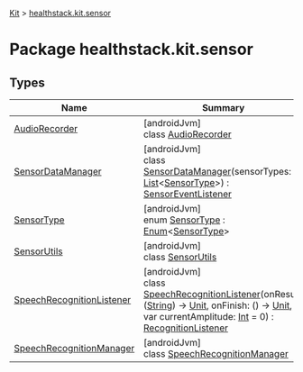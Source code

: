 
[Kit](../../kit.html) > [healthstack.kit.sensor](index.html)



# Package healthstack.kit.sensor



## Types


| Name | Summary |
|---|---|
| [AudioRecorder](-audio-recorder/index.html) | [androidJvm]<br>class [AudioRecorder](-audio-recorder/index.html) |
| [SensorDataManager](-sensor-data-manager/index.html) | [androidJvm]<br>class [SensorDataManager](-sensor-data-manager/index.html)(sensorTypes: [List](https://kotlinlang.org/api/latest/jvm/stdlib/kotlin.collections/-list/index.html)&lt;[SensorType](-sensor-type/index.html)&gt;) : [SensorEventListener](https://developer.android.com/reference/kotlin/android/hardware/SensorEventListener.html) |
| [SensorType](-sensor-type/index.html) | [androidJvm]<br>enum [SensorType](-sensor-type/index.html) : [Enum](https://kotlinlang.org/api/latest/jvm/stdlib/kotlin/-enum/index.html)&lt;[SensorType](-sensor-type/index.html)&gt; |
| [SensorUtils](-sensor-utils/index.html) | [androidJvm]<br>class [SensorUtils](-sensor-utils/index.html) |
| [SpeechRecognitionListener](-speech-recognition-listener/index.html) | [androidJvm]<br>class [SpeechRecognitionListener](-speech-recognition-listener/index.html)(onResult: ([String](https://kotlinlang.org/api/latest/jvm/stdlib/kotlin/-string/index.html)) -&gt; [Unit](https://kotlinlang.org/api/latest/jvm/stdlib/kotlin/-unit/index.html), onFinish: () -&gt; [Unit](https://kotlinlang.org/api/latest/jvm/stdlib/kotlin/-unit/index.html), var currentAmplitude: [Int](https://kotlinlang.org/api/latest/jvm/stdlib/kotlin/-int/index.html) = 0) : [RecognitionListener](https://developer.android.com/reference/kotlin/android/speech/RecognitionListener.html) |
| [SpeechRecognitionManager](-speech-recognition-manager/index.html) | [androidJvm]<br>class [SpeechRecognitionManager](-speech-recognition-manager/index.html) |

